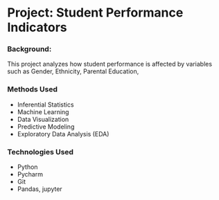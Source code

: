 # Project: Student Performance Indicators
### Background:
This project analyzes how student performance is affected by variables such as Gender, Ethnicity, Parental Education, 
### Methods Used
* Inferential Statistics
* Machine Learning
* Data Visualization
* Predictive Modeling
* Exploratory Data Analysis (EDA)

### Technologies Used
* Python
* Pycharm
* Git
* Pandas, jupyter
